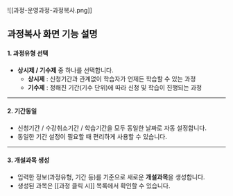 ![[과정-운영과정-과정복사.png]]

## 과정복사 화면 기능 설명

#### 1. **과정유형 선택**
- **상시제 / 기수제** 중 하나를 선택합니다.  
  - **상시제** : 신청기간과 관계없이 학습자가 언제든 학습할 수 있는 과정  
  - **기수제** : 정해진 기간(기수 단위)에 따라 신청 및 학습이 진행되는 과정  

---

#### 2. **기간동일**
- 신청기간 / 수강취소기간 / 학습기간을 모두 동일한 날짜로 자동 설정합니다.  
- 동일한 기간 설정이 필요할 때 편리하게 사용할 수 있습니다.  

---

#### 3. **개설과목 생성**
- 입력한 정보(과정유형, 기간 등)를 기준으로 새로운 **개설과목**을 생성합니다.  
- 생성된 과목은 [[과정 클릭 시]] 목록에서 확인할 수 있습니다.  
